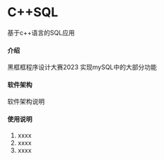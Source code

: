 # C++SQL
基于c++语言的SQL应用


#### 介绍
黑框框程序设计大赛2023
实现mySQL中的大部分功能


#### 软件架构
软件架构说明



#### 使用说明

1.  xxxx
2.  xxxx
3.  xxxx



